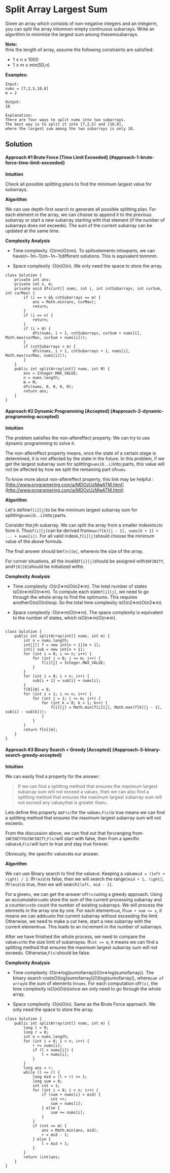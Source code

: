 # Split Array Largest Sum

Given an array which consists of non-negative integers and an integerm, you can split the array intomnon-empty continuous subarrays. Write an algorithm to minimize the largest sum among thesemsubarrays.

**Note:**  
Ifnis the length of array, assume the following constraints are satisfied:

* 1 ≤ n ≤ 1000
* 1 ≤ m ≤ min\(50,n\)

**Examples:**

```
Input:
nums = [7,2,5,10,8]
m = 2

Output:
18

Explanation:
There are four ways to split nums into two subarrays.
The best way is to split it into [7,2,5] and [10,8],
where the largest sum among the two subarrays is only 18.
```

## Solution

#### Approach \#1 Brute Force \[Time Limit Exceeded\] {#approach-1-brute-force-time-limit-exceeded}

**Intuition**

Check all possible splitting plans to find the minimum largest value for subarrays.

**Algorithm**

We can use depth-first search to generate all possible splitting plan. For each element in the array, we can choose to append it to the previous subarray or start a new subarray starting with that element \(if the number of subarrays does not exceed`m`\). The sum of the current subarray can be updated at the same time.

**Complexity Analysis**

* Time complexity :O\(nm\)O\(n​m​​\). To split`n`elements into`m`parts, we can have\(n−1m−1\)\(​m−1​n−1​​\)different solutions. This is equivalent tonmn​m​​.

* Space complexity :O\(n\)O\(n\). We only need the space to store the array.

```
class Solution {
    private int ans;
    private int n, m;
    private void dfs(int[] nums, int i, int cntSubarrays, int curSum, int curMax) {
        if (i == n && cntSubarrays == m) {
            ans = Math.min(ans, curMax);
            return;
        }
        if (i == n) {
            return;
        }
        if (i > 0) {
            dfs(nums, i + 1, cntSubarrays, curSum + nums[i], Math.max(curMax, curSum + nums[i]));
        }
        if (cntSubarrays < m) {
            dfs(nums, i + 1, cntSubarrays + 1, nums[i], Math.max(curMax, nums[i]));
        }
    }
    public int splitArray(int[] nums, int M) {
        ans = Integer.MAX_VALUE;
        n = nums.length;
        m = M;
        dfs(nums, 0, 0, 0, 0);
        return ans;
    }
}
```

#### Approach \#2 Dynamic Programming \[Accepted\] {#approach-2-dynamic-programming-accepted}

**Intuition**

The problem satisfies the non-aftereffect property. We can try to use dynamic programming to solve it.

The non-aftereffect property means, once the state of a certain stage is determined, it is not affected by the state in the future. In this problem, if we get the largest subarray sum for splitting`nums[0..i]`into`j`parts, this value will not be affected by how we split the remaining part of`nums`.

To know more about non-aftereffect property, this link may be helpful :[http://www.programering.com/a/MDOzUzMwATM.html](http://www.programering.com/a/MDOzUzMwATM.html)

**Algorithm**

Let's define`f[i][j]`to be the minimum largest subarray sum for splitting`nums[0..i]`into`j`parts.

Consider the`j`th subarray. We can split the array from a smaller index`k`to`i`to form it. Thus`f[i][j]`can be derived from`max(f[k][j - 1], nums[k + 1] + ... + nums[i])`. For all valid index`k`,`f[i][j]`should choose the minimum value of the above formula.

The final answer should be`f[n][m]`, where`n`is the size of the array.

For corner situations, all the invalid`f[i][j]`should be assigned with`INFINITY`, and`f[0][0]`should be initialized with`0`.

**Complexity Analysis**

* Time complexity :O\(n2∗m\)O\(n​2​​∗m\). The total number of states isO\(n∗m\)O\(n∗m\). To compute each state`f[i][j]`, we need to go through the whole array to find the optimum`k`. This requires anotherO\(n\)O\(n\)loop. So the total time complexity isO\(n2∗m\)O\(n​2​​∗m\).

* Space complexity :O\(n∗m\)O\(n∗m\). The space complexity is equivalent to the number of states, which isO\(n∗m\)O\(n∗m\).

```

class Solution {
    public int splitArray(int[] nums, int m) {
        int n = nums.length;
        int[][] f = new int[n + 1][m + 1];
        int[] sub = new int[n + 1];
        for (int i = 0; i <= n; i++) {
            for (int j = 0; j <= m; j++) {
                f[i][j] = Integer.MAX_VALUE;
            }
        }
        for (int i = 0; i < n; i++) {
            sub[i + 1] = sub[i] + nums[i];
        }
        f[0][0] = 0;
        for (int i = 1; i <= n; i++) {
            for (int j = 1; j <= m; j++) {
                for (int k = 0; k < i; k++) {
                    f[i][j] = Math.min(f[i][j], Math.max(f[k][j - 1], sub[i] - sub[k]));
                }
            }
        }
        return f[n][m];        
    }
}
```

#### Approach \#3 Binary Search + Greedy \[Accepted\] {#approach-3-binary-search-greedy-accepted}

**Intuition**

We can easily find a property for the answer:

> If we can find a splitting method that ensures the maximum largest subarray sum will not exceed a value`x`, then we can also find a splitting method that ensures the maximum largest subarray sum will not exceed any value`y`that is greater than`x`.

Lets define this property as`F(x)`for the value`x`.`F(x)`is true means we can find a splitting method that ensures the maximum largest subarray sum will not exceed`x`.

From the discussion above, we can find out that for`x`ranging from`-INFINITY`to`INFINITY`,`F(x)`will start with false, then from a specific value`x0`,`F(x)`will turn to true and stay true forever.

Obviously, the specific value`x0`is our answer.

**Algorithm**

We can use Binary search to find the value`x0`. Keeping a value`mid = (left + right) / 2`. If`F(mid)`is false, then we will search the range`[mid + 1, right]`; If`F(mid)`is true, then we will search`[left, mid - 1]`.

For a given`x`, we can get the answer of`F(x)`using a greedy approach. Using an accumulator`sum`to store the sum of the current processing subarray and a counter`cnt`to count the number of existing subarrays. We will process the elements in the array one by one. For each element`num`, if`sum + num <= x`, it means we can add`num`to the current subarray without exceeding the limit. Otherwise, we need to make a cut here, start a new subarray with the current element`num`. This leads to an increment in the number of subarrays.

After we have finished the whole process, we need to compare the value`cnt`to the size limit of subarrays`m`. If`cnt <= m`, it means we can find a splitting method that ensures the maximum largest subarray sum will not exceed`x`. Otherwise,`F(x)`should be false.

**Complexity Analysis**

* Time complexity :O\(n∗log\(sumofarray\)\)O\(n∗log\(sumofarray\)\). The binary search costsO\(log\(sumofarray\)\)O\(log\(sumofarray\)\), where`sum of array`is the sum of elements in`nums`. For each computation of`F(x)`, the time complexity isO\(n\)O\(n\)since we only need to go through the whole array.

* Space complexity :O\(n\)O\(n\). Same as the Brute Force approach. We only need the space to store the array.

```
class Solution {
    public int splitArray(int[] nums, int m) {
        long l = 0;
        long r = 0;        
        int n = nums.length;
        for (int i = 0; i < n; i++) {
            r += nums[i];
            if (l < nums[i]) {
                l = nums[i];
            }
        }
        long ans = r;
        while (l <= r) {
            long mid = (l + r) >> 1;
            long sum = 0;
            int cnt = 1;
            for (int i = 0; i < n; i++) {
                if (sum + nums[i] > mid) {
                    cnt ++;
                    sum = nums[i];
                } else {
                    sum += nums[i];
                }
            }
            if (cnt <= m) {
                ans = Math.min(ans, mid);
                r = mid - 1;
            } else {
                l = mid + 1;
            }
        }
        return (int)ans;      
    }
}
```



